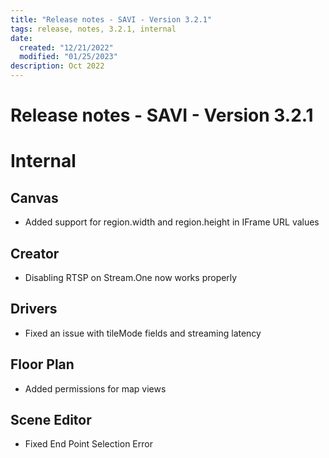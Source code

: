 ```yaml
---
title: "Release notes - SAVI - Version 3.2.1"
tags: release, notes, 3.2.1, internal
date:
  created: "12/21/2022"
  modified: "01/25/2023"
description: Oct 2022
---
```


# Release notes - SAVI - Version 3.2.1

<!---
project = 00000 AND fixVersion = 00000 AND labels != TitleReviewed ORDER BY priority DESC, key ASC
--->

# Internal 
## Canvas
* Added support for region.width and region.height in IFrame URL values

## Creator
* Disabling RTSP on Stream.One now works properly

## Drivers
* Fixed an issue with tileMode fields and streaming latency

## Floor Plan
* Added permissions for map views

## Scene Editor
* Fixed End Point Selection Error